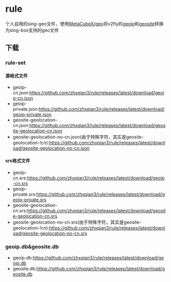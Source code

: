 # rule
个人自用的sing-geo文件，使用[MetaCubeX/geo](https://github.com/MetaCubeX/geo)将v2fly的[geoip](https://github.com/v2fly/geoip)和[geosite](https://github.com/v2fly/domain-list-community)转换为sing-box支持的geo文件

## 下载

### rule-set

#### 源格式文件
- geoip-cn.json:https://github.com/zhxqian3/rule/releases/latest/download/geoip-cn.json
- geoip-private.json:https://github.com/zhxqian3/rule/releases/latest/download/geoip-private.json
- geosite-geolocation-cn.json:https://github.com/zhxqian3/rule/releases/latest/download/geosite-geolocation-cn.json
- geosite-geolocation-no-cn.json(由于特殊字符，其实是geosite-geolocation-!cn):https://github.com/zhxqian3/rule/releases/latest/download/geosite-geolocation-no-cn.json

#### srs格式文件
- geoip-cn.srs:https://github.com/zhxqian3/rule/releases/latest/download/geoip-cn.srs
- geoip-private.srs:https://github.com/zhxqian3/rule/releases/latest/download/geoip-private.srs
- geosite-geolocation-cn.srs:https://github.com/zhxqian3/rule/releases/latest/download/geosite-geolocation-cn.srs
- geosite-geolocation-no-cn.srs(由于特殊字符，其实是geosite-geolocation-!cn):https://github.com/zhxqian3/rule/releases/latest/download/geosite-geolocation-no-cn.srs

### geoip.db&geosite.db
- geoip.db:https://github.com/zhxqian3/rule/releases/latest/download/geoip.db
- geosite.db:https://github.com/zhxqian3/rule/releases/latest/download/geosite.db